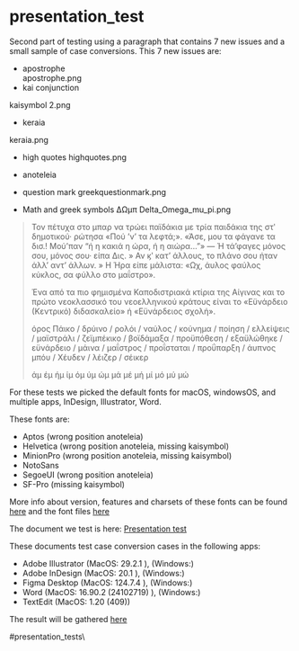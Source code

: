 # presentation_test

Second part of testing using a paragraph that contains 7 new issues and a small sample of case conversions.
This 7 new issues are:
- apostrophe\
apostrophe.png
- kai conjunction 

kaisymbol 2.png

- keraia 

keraia.png

- high quotes
highquotes.png

- anoteleia

- question mark
greekquestionmark.png
- Math and greek symbols ΔΩμπ
Delta_Omega_mu_pi.png


> Τον πέτυχα στο μπαρ να τρώει παϊδάκια με τρία παιδάκια της στʹ δημοτικού· ρώτησα «Πού ’ν’ τα λεφτά;».
> «Άσε, μου τα φάγανε τα δισ.! Μού’παν “ή η κακιά η ώρα, ή η αιώρα…”» 
> — Ή τά’φαγες μόνος σου, μόνος σου· είπα Δις. 
> » Αν ϗʹ κατ’ άλλους, το πλάνο σου ήταν άλλ’ αντ’ άλλων.
> » Η Ήρα είπε μάλιστα: «Ωχ, άυλος φαύλος κύκλος, σα φύλλο στο μαΐστρο».  
> 
> Ένα από τα πιο φημισμένα Καποδιστριακά κτίρια της Αίγινας και το πρώτο νεοκλασσικό του νεοελληνικού κράτους είναι το «Εϋνάρδειο (Κεντρικό) διδασκαλείο» ή «Εϋνάρδειος σχολή».
> 
> όρος Πάικο /  δρύινο / ρολόι / ναύλος / κούνημα / ποίηση / ελλείψεις / μαϊστράλι / ζεϊμπέκικο / βοϊδάμαξα / προϋπόθεση / εξαϋλώθηκε / εϋνάρδειο / μάινα /  μαΐστρος / προΐσταται / προΰπαρξη / άυπνος 
> μπόυ / Χέυδεν / λέιζερ / σέικερ
> 
> άμ έμ ήμ ίμ όμ ύμ ώμ
> μά μέ μή μί μό μύ μώ


For these tests we picked the default fonts for macOS, windowsOS, and multiple apps, InDesign, Illustrator, Word.

These fonts are:
- Aptos (wrong position anoteleia)
- Helvetica (wrong position anoteleia, missing kaisymbol)
- MinionPro (wrong position anoteleia, missing kaisymbol)
- NotoSans
- SegoeUI (wrong position anoteleia)
- SF-Pro (missing kaisymbol)

More info about version, features and charsets of these fonts can be found [here](https://docs.google.com/document/d/1mhGeLYUnWmjpszov_WV4ZyrAkpt5BqMpFfHQhiaqOzo/edit?tab=t.0) and the font files [here](https://drive.google.com/drive/folders/1vMAnBKB2O7-i50Ap50L0u4gO_rPV0xBa)

The document we test is here:
[Presentation test](https://github.com/irenevlachou/tests/blob/main/PresentationTest/presentation_test.md)

These documents test case conversion cases in the following apps:
- Adobe Illustrator (MacOS: 29.2.1 ), (Windows:)
- Adobe InDesign (MacOS: 20.1 ), (Windows:)
- Figma Desktop (MacOS: 124.7.4 ), (Windows:)
- Word (MacOS: 16.90.2 (24102719) ), (Windows:)
- TextEdit (MacOS: 1.20 (409))

The result will be gathered [here](https://docs.google.com/spreadsheets/d/1-Icl9xnrgXiQugDejsrXyXFH0HjGw-Caj_7OY7xan9o/edit?gid=0#gid=0)

#presentation_tests\